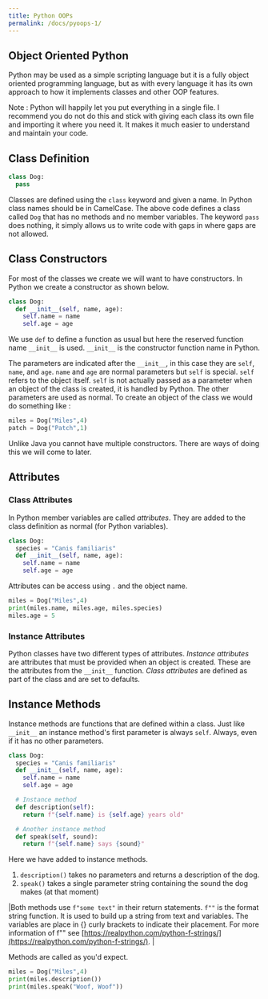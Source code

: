 ```yaml
---
title: Python OOPs
permalink: /docs/pyoops-1/
---
```


## Object Oriented Python

Python may be used as a simple scripting language but it is a fully object oriented programming language, but as with every language it has its own approach to how it implements classes and other OOP features.  

Note : Python will happily let you put everything in a single file. I recommend you do not do this and stick with giving each class its own file and importing it where you need it. It makes it much easier to understand and maintain your code.  

## Class Definition

```python
class Dog:
  pass
```

Classes are defined using the `class` keyword and given a name. In Python class names should be in CamelCase.  The above code defines a class called `Dog` that has no methods and no member variables. The keyword `pass` does nothing, it simply allows us to write code with gaps in where gaps are not allowed.  

## Class Constructors

For most of the classes we create we will want to have constructors. In Python we create a constructor as shown below.  

```python
class Dog:
  def __init__(self, name, age):
    self.name = name
    self.age = age
```

We use `def` to define a function as usual but here the reserved function name `__init__` is used. `__init__` is the constructor function name in Python.  

The parameters are indicated after the `__init__`, in this case they are `self`, `name`, and `age`. `name` and `age` are normal parameters but `self` is special. `self` refers to the object itself. `self` is not actually passed as a parameter when an object of the class is created, it is handled by Python. The other parameters are used as normal. To create an object of the class we would do something like :  

```python
miles = Dog("Miles",4)
patch = Dog("Patch",1)
```

Unlike Java you cannot have multiple constructors. There are ways of doing this we will come to later.  

## Attributes

### Class Attributes

In Python member variables are called *attributes*. They are added to the class definition as normal (for Python variables).  

```python
class Dog:
  species = "Canis familiaris"
  def __init__(self, name, age):
    self.name = name
    self.age = age
```

Attributes can be access using `.` and the object name.  

```python
miles = Dog("Miles",4)
print(miles.name, miles.age, miles.species)
miles.age = 5
```

### Instance Attributes

Python classes have two different types of attributes. *Instance attributes* are attributes that must be provided when an object is created. These are the attributes from the `__init__` function. *Class attributes* are defined as part of the class and are set to defaults.  

## Instance Methods

Instance methods are functions that are defined within a class. Just like `__init__` an instance method's first parameter is always `self`. Always, even if it has no other parameters.  

```python
class Dog:
  species = "Canis familiaris"
  def __init__(self, name, age):
    self.name = name
    self.age = age

  # Instance method
  def description(self):
    return f"{self.name} is {self.age} years old"

  # Another instance method
  def speak(self, sound):
    return f"{self.name} says {sound}"
```

Here we have added to instance methods.
1. `description()` takes no parameters and returns a description of the dog.
2. `speak()` takes a single parameter string containing the sound the dog makes (at that moment)

|Both methods use `f"some text"` in their return statements. `f""` is the format string function. It is used to build up a string from text and variables. The variables are place in {} curly brackets to indicate their placement. For more information of f"" see [https://realpython.com/python-f-strings/](https://realpython.com/python-f-strings/).  |

Methods are called as you'd expect.  

```python
miles = Dog("Miles",4)
print(miles.description())
print(miles.speak("Woof, Woof"))
```





